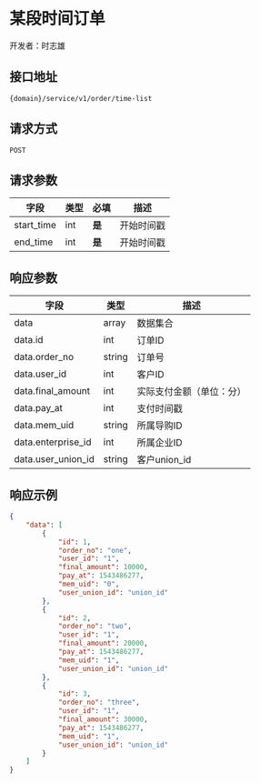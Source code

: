 # 某段时间订单

开发者：时志雄

## 接口地址

`{domain}/service/v1/order/time-list`

## 请求方式

`POST`

## 请求参数

| 字段 | 类型 | 必填  | 描述 |
| - | - | - | - |
| start_time | int | __是__ | 开始时间戳 |
| end_time | int | __是__ | 开始时间戳 |


## 响应参数

| 字段 | 类型 | 描述 |
| - | - | - |
| data | array | 数据集合 |
| data.id | int | 订单ID |
| data.order_no | string | 订单号 |
| data.user_id | int | 客户ID |
| data.final_amount | int | 实际支付金额（单位：分） |
| data.pay_at | int | 支付时间戳 |
| data.mem_uid | string | 所属导购ID |
| data.enterprise_id | int | 所属企业ID  |
| data.user_union_id | string | 客户union_id  |

## 响应示例

```json
{
    "data": [
        {
            "id": 1,
            "order_no": "one",
            "user_id": "1",
            "final_amount": 10000,
            "pay_at": 1543486277,
            "mem_uid": "0",
            "user_union_id": "union_id"
        },
        {
            "id": 2,
            "order_no": "two",
            "user_id": "1",
            "final_amount": 20000,
            "pay_at": 1543486277,
            "mem_uid": "1",
            "user_union_id": "union_id"
        },
        {
            "id": 3,
            "order_no": "three",
            "user_id": "1",
            "final_amount": 30000,
            "pay_at": 1543486277,
            "mem_uid": "1",
            "user_union_id": "union_id"
        }
    ]
}
```